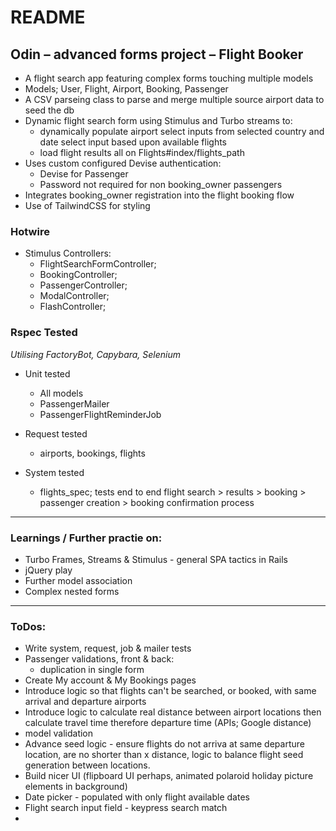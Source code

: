 # README

## Odin – advanced forms project – Flight Booker

- A flight search app featuring complex forms touching multiple models
- Models; User, Flight, Airport, Booking, Passenger
- A CSV parseing class to parse and merge multiple source airport data to seed the db
- Dynamic flight search form using Stimulus and Turbo streams to:
  - dynamically populate airport select inputs from selected country and date select input based upon available flights
  - load flight results all on Flights#index/flights_path
- Uses custom configured Devise authentication:
  - Devise for Passenger
  - Password not required for non booking_owner passengers
- Integrates booking_owner registration into the flight booking flow
- Use of TailwindCSS for styling
### Hotwire
- Stimulus Controllers:
  - FlightSearchFormController;
  - BookingController;
  - PassengerController;
  - ModalController;
  - FlashController;

### Rspec Tested
_Utilising FactoryBot, Capybara, Selenium_

- Unit tested
  - All models
  - PassengerMailer
  - PassengerFlightReminderJob

- Request tested
  - airports, bookings, flights

- System tested
  - flights_spec; tests end to end flight search > results > booking > passenger creation > booking confirmation process

---

### Learnings / Further practie on:

- Turbo Frames, Streams & Stimulus - general SPA tactics in Rails
- jQuery play
- Further model association
- Complex nested forms

---

### ToDos:

- Write system, request, job & mailer tests
- Passenger validations, front & back:
  - duplication in single form
- Create My account & My Bookings pages
- Introduce logic so that flights can't be searched, or booked, with same arrival and departure airports
- Introduce logic to calculate real distance between airport locations then calculate travel time therefore departure time (APIs; Google distance)
- model validation
- Advance seed logic - ensure flights do not arriva at same departure location, are no shorter than x distance, logic to balance flight seed generation between locations.
- Build nicer UI (flipboard UI perhaps, animated polaroid holiday picture elements in background)
- Date picker - populated with only flight available dates
- Flight search input field - keypress search match
- 

